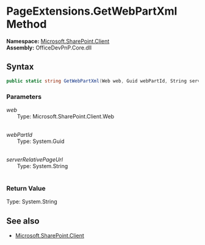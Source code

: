 # PageExtensions.GetWebPartXml Method  
**Namespace:** [Microsoft.SharePoint.Client](Microsoft.SharePoint.Client.md)  
**Assembly:** OfficeDevPnP.Core.dll  
## Syntax
```C#
public static string GetWebPartXml(Web web, Guid webPartId, String serverRelativePageUrl)
```
### Parameters
*web*  
&emsp;&emsp;Type: Microsoft.SharePoint.Client.Web  
&emsp;&emsp;  
  
*webPartId*  
&emsp;&emsp;Type: System.Guid  
&emsp;&emsp;  
  
*serverRelativePageUrl*  
&emsp;&emsp;Type: System.String  
&emsp;&emsp;  
  
### Return Value
Type: System.String  

## See also
- [Microsoft.SharePoint.Client](Microsoft.SharePoint.Client.md)
